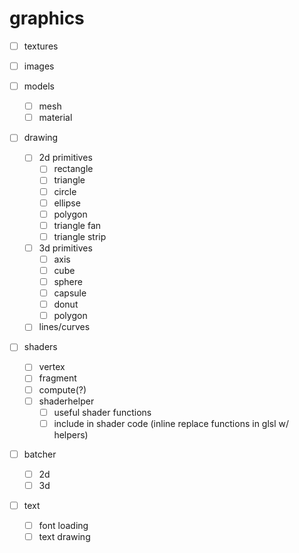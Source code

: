 # graphics

- [ ] textures

- [ ] images

- [ ] models
  - [ ] mesh
  - [ ] material

- [ ] drawing
  - [ ] 2d primitives
    - [ ] rectangle
    - [ ] triangle
    - [ ] circle
    - [ ] ellipse
    - [ ] polygon
    - [ ] triangle fan
    - [ ] triangle strip
  - [ ] 3d primitives
    - [ ] axis
    - [ ] cube
    - [ ] sphere
    - [ ] capsule
    - [ ] donut
    - [ ] polygon
  - [ ] lines/curves

- [ ] shaders
  - [ ] vertex
  - [ ] fragment
  - [ ] compute(?)
  - [ ] shaderhelper
    - [ ] useful shader functions
    - [ ] include in shader code (inline replace functions in glsl w/ helpers)

- [ ] batcher
  - [ ] 2d
  - [ ] 3d

- [ ] text
  - [ ] font loading
  - [ ] text drawing